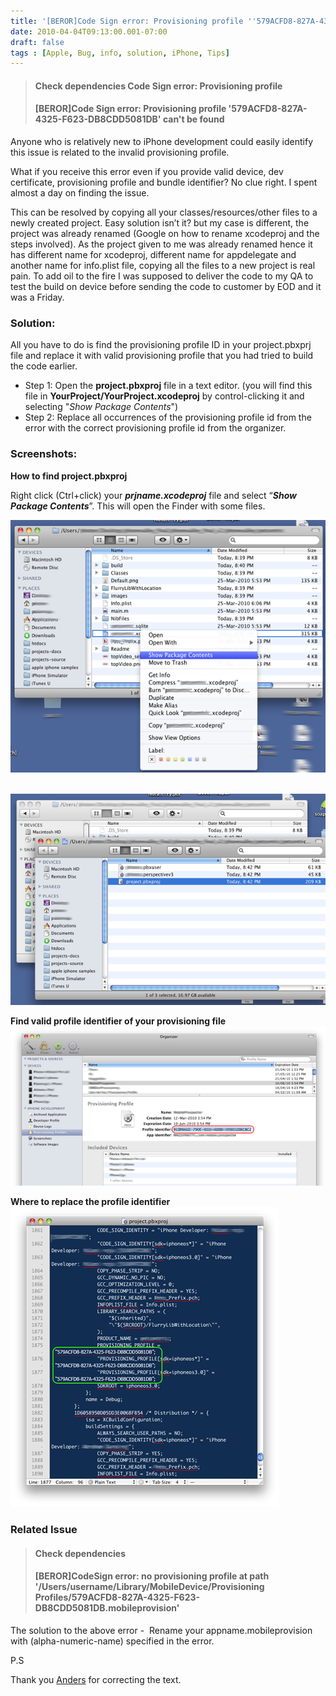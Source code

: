 ```yaml
---
title: '[BEROR]Code Sign error: Provisioning profile ''579ACFD8-827A-4325-F623-DB8CDD5081DB'' can''t be found'
date: 2010-04-04T09:13:00.001-07:00
draft: false
tags : [Apple, Bug, info, solution, iPhone, Tips]
---
```


> #### Check dependencies Code Sign error: Provisioning profile
> 
> #### \[BEROR\]Code Sign error: Provisioning profile '579ACFD8-827A-4325-F623-DB8CDD5081DB' can't be found

Anyone who is relatively new to iPhone development could easily identify this issue is related to the invalid provisioning profile.

What if you receive this error even if you provide valid device, dev certificate, provisioning profile and bundle identifier? No clue right. I spent almost a day on finding the issue.

This can be resolved by copying all your classes/resources/other files to a newly created project. Easy solution isn’t it? but my case is different, the project was already renamed (Google on how to rename xcodeproj and the steps involved). As the project given to me was already renamed hence it has different name for xcodeproj, different name for appdelegate and another name for info.plist file, copying all the files to a new project is real pain. To add oil to the fire I was supposed to deliver the code to my QA to test the build on device before sending the code to customer by EOD and it was a Friday.

### Solution:

All you have to do is find the provisioning profile ID in your project.pbxprj file and replace it with valid provisioning profile that you had tried to build the code earlier.

*   Step 1: Open the **project.pbxproj** file in a text editor. (you will find this file in **YourProject/YourProject.xcodeproj** by control-clicking it and selecting "_Show Package Contents_")
*   Step 2: Replace all occurrences of the provisioning profile id from the error with the correct provisioning profile id from the organizer.

### Screenshots:

**How to find project.pbxproj**

Right click (Ctrl+click) your _**prjname.xcodeproj**_ file and select “**_Show Package Contents_**”. This will open the Finder with some files.

[![packagecontents](/assets/packagecontents.png "packagecontents")](/assets/packagecontents.png)

 [![project](/assets/project.png "project")](/assets/project.png)

**Find valid profile identifier of your provisioning file**  
[![organizer](/assets/organizer.png "organizer")](/assets/organizer.png)

**Where to replace the profile identifier**  
[![pbxprojx](/assets//pbxprojx.png "pbxprojx")](pbxprojx.png)

### Related Issue

> #### Check dependencies
> 
> #### \[BEROR\]CodeSign error: no provisioning profile at path '/Users/username/Library/MobileDevice/Provisioning Profiles/579ACFD8-827A-4325-F623-DB8CDD5081DB.mobileprovision'

The solution to the above error -  Rename your appname.mobileprovision with (alpha-numeric-name) specified in the error.


P.S  

Thank you [Anders](https://anders.com/) for correcting the text.